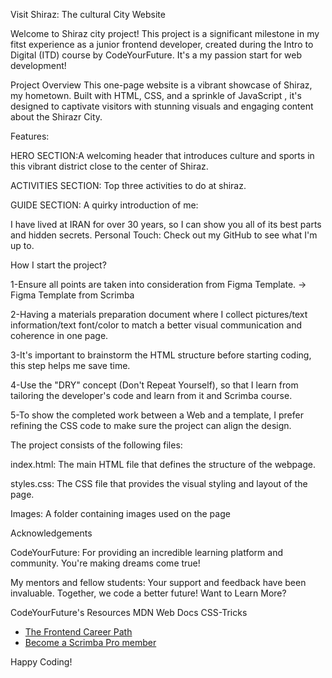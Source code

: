 Visit Shiraz: The cultural City Website 

Welcome to Shiraz city project! 
This project is a significant milestone in my fitst experience  as a junior frontend developer, created during the Intro to Digital (ITD) course by CodeYourFuture. It's a   my passion start for web development! 

 Project Overview
This one-page website is a vibrant showcase of Shiraz, my hometown. Built with HTML, CSS, and a sprinkle of JavaScript , it's designed to captivate visitors with stunning visuals and engaging content about the Shirazr City.

Features:

HERO SECTION:A welcoming header that introduces culture and sports in this vibrant district close to the center of Shiraz.

ACTIVITIES SECTION: 
Top three activities to do at shiraz.

GUIDE SECTION: A quirky introduction of me:

I have lived at IRAN for over 30 years, so I can show you all of its best parts and hidden secrets.
Personal Touch: Check out my GitHub to see what I'm up to. 

How I start the project?

1-Ensure all points are taken into consideration from Figma Template. → Figma Template from Scrimba

2-Having a materials preparation document where I collect pictures/text information/text font/color to match a better visual communication and coherence in one page.

3-It's important to brainstorm the HTML structure before starting coding, this step helps me save time.

4-Use the "DRY" concept (Don't Repeat Yourself), so that I learn from tailoring the developer's code and learn from it and Scrimba course.

5-To show the completed work between a Web and a template, I prefer refining the CSS code to make sure the project can align the design.


The project consists of the following files:

index.html: The main HTML file that defines the structure of the webpage.

styles.css: The CSS file that provides the visual styling and layout of the page.

Images: A folder containing images used on the page



Acknowledgements

CodeYourFuture: For providing an incredible learning platform and community. You're making dreams come true! 

My mentors and fellow students: Your support and feedback have been invaluable. Together, we code a better future! Want to Learn More?

CodeYourFuture's Resources
MDN Web Docs
CSS-Tricks
- [The Frontend Career Path](https://scrimba.com/learn/frontend)
- [Become a Scrimba Pro member](https://scrimba.com/pricing)

Happy Coding!
